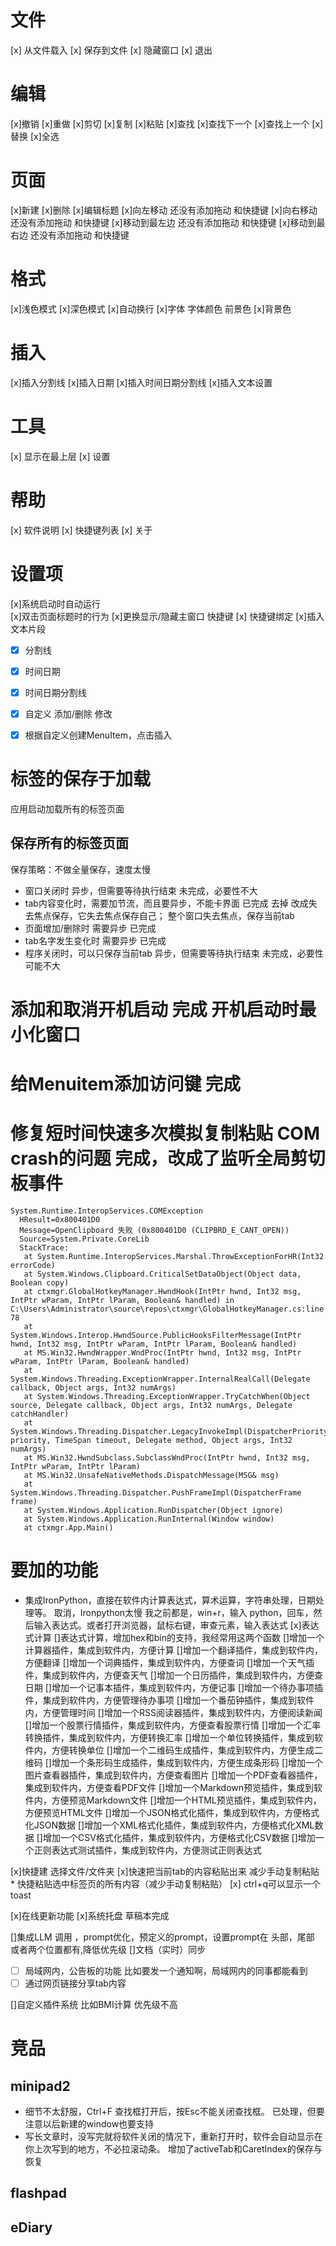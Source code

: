 ﻿# 文件
[x] 从文件载入
[x] 保存到文件
[x] 隐藏窗口
[x] 退出


# 编辑
[x]撤销
[x]重做
[x]剪切
[x]复制
[x]粘贴
[x]查找 [x]查找下一个  [x]查找上一个 
[x]替换
[x]全选
# 页面
[x]新建
[x]删除
[x]编辑标题
[x]向左移动  还没有添加拖动 和快捷键
[x]向右移动  还没有添加拖动 和快捷键
[x]移动到最左边 还没有添加拖动 和快捷键
[x]移动到最右边 还没有添加拖动 和快捷键
# 格式
[x]浅色模式 
[x]深色模式 
[x]自动换行
[x]字体 字体颜色 前景色
[x]背景色
# 插入
[x]插入分割线
[x]插入日期
[x]插入时间日期分割线
[x]插入文本设置
# 工具
[x] 显示在最上层
[x] 设置
# 帮助
[x] 软件说明
[x] 快捷键列表
[x] 关于
# 设置项
[x]系统启动时自动运行  
[x]双击页面标题时的行为 
[x]更换显示/隐藏主窗口 快捷键  [x] 快捷键绑定
[x]插入文本片段
- [x] 分割线
- [x] 时间日期
- [x] 时间日期分割线
- [x] 自定义 添加/删除 修改
- [x] 根据自定义创建MenuItem，点击插入


# 标签的保存于加载
应用启动加载所有的标签页面
## 保存所有的标签页面
保存策略：不做全量保存，速度太慢
* 窗口关闭时 异步，但需要等待执行结束  未完成，必要性不大
* tab内容变化时，需要加节流，而且要异步，不能卡界面   已完成  去掉 改成失去焦点保存，它失去焦点保存自己； 整个窗口失去焦点，保存当前tab
* 页面增加/删除时 需要异步    已完成
* tab名字发生变化时 需要异步   已完成
* 程序关闭时，可以只保存当前tab  异步，但需要等待执行结束  未完成，必要性可能不大

# 添加和取消开机启动 完成 开机启动时最小化窗口

# 给Menuitem添加访问键 完成

# 修复短时间快速多次模拟复制粘贴 COM crash的问题  完成，改成了监听全局剪切板事件
```
System.Runtime.InteropServices.COMException
  HResult=0x800401D0
  Message=OpenClipboard 失败 (0x800401D0 (CLIPBRD_E_CANT_OPEN))
  Source=System.Private.CoreLib
  StackTrace:
   at System.Runtime.InteropServices.Marshal.ThrowExceptionForHR(Int32 errorCode)
   at System.Windows.Clipboard.CriticalSetDataObject(Object data, Boolean copy)
   at ctxmgr.GlobalHotkeyManager.HwndHook(IntPtr hwnd, Int32 msg, IntPtr wParam, IntPtr lParam, Boolean& handled) in C:\Users\Administrator\source\repos\ctxmgr\GlobalHotkeyManager.cs:line 78
   at System.Windows.Interop.HwndSource.PublicHooksFilterMessage(IntPtr hwnd, Int32 msg, IntPtr wParam, IntPtr lParam, Boolean& handled)
   at MS.Win32.HwndWrapper.WndProc(IntPtr hwnd, Int32 msg, IntPtr wParam, IntPtr lParam, Boolean& handled)
   at System.Windows.Threading.ExceptionWrapper.InternalRealCall(Delegate callback, Object args, Int32 numArgs)
   at System.Windows.Threading.ExceptionWrapper.TryCatchWhen(Object source, Delegate callback, Object args, Int32 numArgs, Delegate catchHandler)
   at System.Windows.Threading.Dispatcher.LegacyInvokeImpl(DispatcherPriority priority, TimeSpan timeout, Delegate method, Object args, Int32 numArgs)
   at MS.Win32.HwndSubclass.SubclassWndProc(IntPtr hwnd, Int32 msg, IntPtr wParam, IntPtr lParam)
   at MS.Win32.UnsafeNativeMethods.DispatchMessage(MSG& msg)
   at System.Windows.Threading.Dispatcher.PushFrameImpl(DispatcherFrame frame)
   at System.Windows.Application.RunDispatcher(Object ignore)
   at System.Windows.Application.RunInternal(Window window)
   at ctxmgr.App.Main()

```
# 要加的功能
* 集成IronPython，直接在软件内计算表达式，算术运算，字符串处理，日期处理等。  取消，Ironpython太慢
  我之前都是，win+r，输入 python，回车，然后输入表达式。或者打开浏览器，鼠标右键，审查元素，输入表达式
[x]表达式计算
[]表达式计算，增加hex和bin的支持，我经常用这两个函数
	[]增加一个计算器插件，集成到软件内，方便计算
	[]增加一个翻译插件，集成到软件内，方便翻译
	[]增加一个词典插件，集成到软件内，方便查词
	[]增加一个天气插件，集成到软件内，方便查天气
	[]增加一个日历插件，集成到软件内，方便查日期
	[]增加一个记事本插件，集成到软件内，方便记事
	[]增加一个待办事项插件，集成到软件内，方便管理待办事项
	[]增加一个番茄钟插件，集成到软件内，方便管理时间
	[]增加一个RSS阅读器插件，集成到软件内，方便阅读新闻
	[]增加一个股票行情插件，集成到软件内，方便查看股票行情
	[]增加一个汇率转换插件，集成到软件内，方便转换汇率
	[]增加一个单位转换插件，集成到软件内，方便转换单位
	[]增加一个二维码生成插件，集成到软件内，方便生成二维码
	[]增加一个条形码生成插件，集成到软件内，方便生成条形码
	[]增加一个图片查看器插件，集成到软件内，方便查看图片
	[]增加一个PDF查看器插件，集成到软件内，方便查看PDF文件
	[]增加一个Markdown预览插件，集成到软件内，方便预览Markdown文件
	[]增加一个HTML预览插件，集成到软件内，方便预览HTML文件
	[]增加一个JSON格式化插件，集成到软件内，方便格式化JSON数据
	[]增加一个XML格式化插件，集成到软件内，方便格式化XML数据
	[]增加一个CSV格式化插件，集成到软件内，方便格式化CSV数据
	[]增加一个正则表达式测试插件，集成到软件内，方便测试正则表达式

[x]快捷建 选择文件/文件夹
[x]快速把当前tab的内容粘贴出来  减少手动复制粘贴 * 快捷粘贴选中标签页的所有内容（减少手动复制粘贴）
[x] ctrl+q可以显示一个toast

[x]在线更新功能
[x]系统托盘  草稿本完成

[]集成LLM 调用 ，prompt优化，预定义的prompt，设置prompt在 头部，尾部 或者两个位置都有,降低优先级
[]文档（实时）同步
* [ ] 局域网内，公告板的功能  比如要发一个通知啊，局域网内的同事都能看到
* [ ] 通过网页链接分享tab内容

[]自定义插件系统 比如BMI计算   优先级不高

# 竞品
## minipad2
* 细节不太舒服，Ctrl+F 查找框打开后，按Esc不能关闭查找框。  已处理，但要注意以后新建的window也要支持
* 写长文章时，没写完就将软件关闭的情况下，重新打开时，软件会自动显示在你上次写到的地方，不必拉滚动条。 增加了activeTab和CaretIndex的保存与恢复
## flashpad
## eDiary